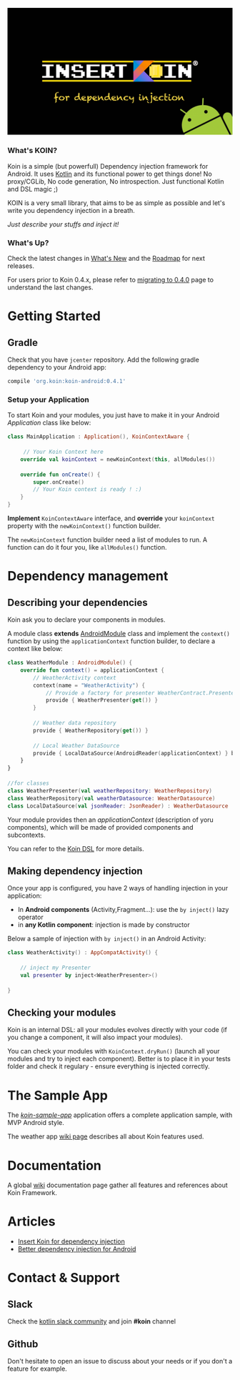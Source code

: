 ![logo](./img/insert_koin_android_logo.jpg)

### What's KOIN?

Koin is a simple (but powerfull) Dependency injection framework for Android. It uses [Kotlin](https://kotlinlang.org/) and its functional power to get things done!  No proxy/CGLib, No code generation, No introspection. Just functional Kotlin and DSL magic ;)

KOIN is a very small library, that aims to be as simple as possible and let's write you dependency injection in a breath.

*Just describe your stuffs and inject it!*

### What's Up?

Check the latest changes in [What's New](https://github.com/Ekito/koin/wiki/What's-new-%3Fv) and the [Roadmap](https://github.com/Ekito/koin/wiki/Roadmap) for next releases.

For users prior to Koin 0.4.x, please refer to [migrating to 0.4.0](https://github.com/Ekito/koin/wiki/Migrating#migrating-to-04x) page to understand the last changes. 

# Getting Started

## Gradle

Check that you have `jcenter` repository. Add the following gradle dependency to your Android app:

```gradle
compile 'org.koin:koin-android:0.4.1'
```

### Setup your Application

To start Koin and your modules, you just have to make it in your Android *Application* class like below:

```Kotlin
class MainApplication : Application(), KoinContextAware {

     // Your Koin Context here
    override val koinContext = newKoinContext(this, allModules())

    override fun onCreate() {
        super.onCreate()
        // Your Koin context is ready ! :)
    }
}
```

**Implement** `KoinContextAware` interface, and **override** your `koinContext` property with the `newKoinContext()` function builder.

The `newKoinContext` function builder need a list of modules to run. A function can do it four you, like `allModules()` function.

# Dependency management

## Describing your dependencies

Koin ask you to declare your components in modules.

A module class **extends** [AndroidModule](https://github.com/Ekito/koin/wiki#module-class) class and implement the `context()` function by using the `applicationContext` function builder, to declare a context like below:

```Kotlin
class WeatherModule : AndroidModule() {
    override fun context() = applicationContext {
        // WeatherActivity context
        context(name = "WeatherActivity") {
            // Provide a factory for presenter WeatherContract.Presenter
            provide { WeatherPresenter(get()) }
        }
        
        // Weather data repository
        provide { WeatherRepository(get()) }
        
        // Local Weather DataSource 
        provide { LocalDataSource(AndroidReader(applicationContext) } bind WeatherDatasource::class
    }
}

//for classes
class WeatherPresenter(val weatherRepository: WeatherRepository)
class WeatherRepository(val weatherDatasource: WeatherDatasource)
class LocalDataSource(val jsonReader: JsonReader) : WeatherDatasource
```
Your module provides then an *applicationContext* (description of yoru components), which will be made of provided components and subcontexts.

You can refer to the [Koin DSL](https://github.com/Ekito/koin/wiki/Koin-DSL) for more details. 

## Making dependency injection

Once your app is configured, you have 2 ways of handling injection in your application:

* In **Android components** (Activity,Fragment...): use the `by inject()` lazy operator
* in **any Kotlin component**: injection is made by constructor


Below a sample of injection with `by inject()` in an Android Activity:

```Kotlin
class WeatherActivity() : AppCompatActivity() {

    // inject my Presenter 
    val presenter by inject<WeatherPresenter>()
    
}
```

## Checking your modules

Koin is an internal DSL: all your modules evolves directly with your code (if you change a component, it will also impact your modules). 

You can check your modules with `KoinContext.dryRun()` (launch all your modules and try to inject each component). Better is to place it in your tests folder and check it regulary - ensure everything is injected correctly.

# The Sample App

The [*koin-sample-app*](https://github.com/Ekito/koin/tree/master/koin-android/koin-sample-app) application offers a complete application sample, with MVP Android style. 

The weather app [wiki page](https://github.com/Ekito/koin/wiki/The-Koin-Sample-App) describes all about Koin features used.

# Documentation

A global [wiki](https://github.com/Ekito/koin/wiki) documentation page gather all features and references about Koin Framework.

# Articles

* [Insert Koin for dependency injection](https://www.ekito.fr/people/insert-koin-for-dependency-injection/)
* [Better dependency injection for Android](https://proandroiddev.com/better-dependency-injection-for-android-567b93353ad)

# Contact & Support

## Slack
Check the [kotlin slack community](https://kotlinlang.org/community/) and join **#koin** channel

## Github
Don't hesitate to open an issue to discuss about your needs or if you don't a feature for example.

